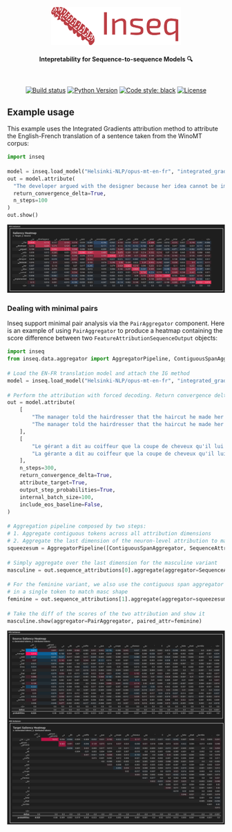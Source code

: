 <div align="center">
  <img src="/docs/source/images/inseq_logo.png" width="300"/>
  <h4>Intepretability for Sequence-to-sequence Models 🔍</h4>
</div>
<br/>
<div align="center">

[![Build status](https://github.com/inseq-team/inseq/workflows/build/badge.svg?branch=master&event=push)](https://github.com/inseq-team/inseq/actions?query=workflow%3Abuild)
[![Python Version](https://img.shields.io/pypi/pyversions/inseq.svg)](https://pypi.org/project/inseq/)
[![Code style: black](https://img.shields.io/badge/code%20style-black-000000.svg)](https://github.com/psf/black)
[![License](https://img.shields.io/github/license/inseq-team/inseq)](https://github.com/inseq-team/inseq/blob/main/LICENSE)

</div>

## Example usage

This example uses the Integrated Gradients attribution method to attribute the English-French translation of a sentence taken from the WinoMT corpus:

```python
import inseq

model = inseq.load_model("Helsinki-NLP/opus-mt-en-fr", "integrated_gradients")
out = model.attribute(
  "The developer argued with the designer because her idea cannot be implemented.",
  return_convergence_delta=True,
  n_steps=100
)
out.show()
```

![WinoMT Attribution Map](docs/source/images/heatmap_winomt.png)

### Dealing with minimal pairs

Inseq support minimal pair analysis via the `PairAggregator` component. Here is an example of using `PairAggregator` to produce a heatmap containing the score difference between two `FeatureAttributionSequenceOutput` objects:


```python
import inseq
from inseq.data.aggregator import AggregatorPipeline, ContiguousSpanAggregator, SequenceAttributionAggregator, PairAggregator

# Load the EN-FR translation model and attach the IG method
model = inseq.load_model("Helsinki-NLP/opus-mt-en-fr", "integrated_gradients")

# Perform the attribution with forced decoding. Return convergence deltas, probabilities and target attributions.
out = model.attribute(
    [
        "The manager told the hairdresser that the haircut he made her was terrible.",
        "The manager told the hairdresser that the haircut he made her was terrible.",
    ],
    [
        "Le gérant a dit au coiffeur que la coupe de cheveux qu'il lui a faite était terrible.",
        "La gérante a dit au coiffeur que la coupe de cheveux qu'il lui a faite était terrible.",
    ],
    n_steps=300,
    return_convergence_delta=True,
    attribute_target=True,
    output_step_probabilities=True,
    internal_batch_size=100,
    include_eos_baseline=False,
)

# Aggregation pipeline composed by two steps:
# 1. Aggregate contiguous tokens across all attribution dimensions
# 2. Aggregate the last dimension of the neuron-level attribution to make it token-level
squeezesum = AggregatorPipeline([ContiguousSpanAggregator, SequenceAttributionAggregator])

# Simply aggregate over the last dimension for the masculine variant
masculine = out.sequence_attributions[0].aggregate(aggregator=SequenceAttributionAggregator)

# For the feminine variant, we also use the contiguous span aggregator to merge "▁gérant" "e"
# in a single token to match masc shape
feminine = out.sequence_attributions[1].aggregate(aggregator=squeezesum, target_spans=(1, 3))

# Take the diff of the scores of the two attribution and show it
masculine.show(aggregator=PairAggregator, paired_attr=feminine)
```

![Minimal Pair Diff Attribution Map](docs/source/images/heatmap_pair.png)

